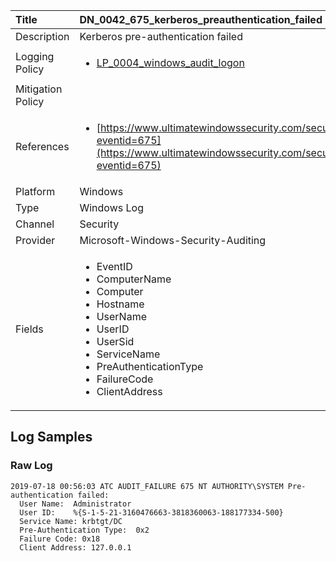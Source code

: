 | Title             | DN_0042_675_kerberos_preauthentication_failed                                                                                                      |
|:------------------|:-----------------------------------------------------------------------------------------------------------------|
| Description       | Kerberos pre-authentication failed                                                                                                |
| Logging Policy    | <ul><li>[LP_0004_windows_audit_logon](../Logging_Policies/LP_0004_windows_audit_logon.md)</li></ul> |
| Mitigation Policy | <ul></ul> |
| References     		| <ul><li>[https://www.ultimatewindowssecurity.com/securitylog/encyclopedia/event.aspx?eventid=675](https://www.ultimatewindowssecurity.com/securitylog/encyclopedia/event.aspx?eventid=675)</li></ul>                                  |
| Platform       		| Windows   |
| Type           		| Windows Log 		| 
| Channel        		| Security    |
| Provider       		| Microsoft-Windows-Security-Auditing   |
| Fields         		| <ul><li>EventID</li><li>ComputerName</li><li>Computer</li><li>Hostname</li><li>UserName</li><li>UserID</li><li>UserSid</li><li>ServiceName</li><li>PreAuthenticationType</li><li>FailureCode</li><li>ClientAddress</li></ul>                                               |


## Log Samples

### Raw Log

```
2019-07-18 00:56:03 ATC AUDIT_FAILURE 675 NT AUTHORITY\SYSTEM Pre-authentication failed:
  User Name:  Administrator
  User ID:    %{S-1-5-21-3160476663-3818360063-188177334-500}
  Service Name: krbtgt/DC
  Pre-Authentication Type:  0x2
  Failure Code: 0x18
  Client Address: 127.0.0.1

```




